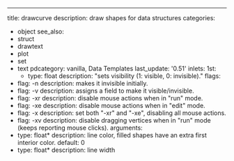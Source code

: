 ---
title: drawcurve
description: draw shapes for data structures
categories:
- object
see_also: 
- struct
- drawtext
- plot
- set
- text
pdcategory: vanilla,  Data Templates
last_update: '0.51'
inlets:
  1st:
  - type: float
    description: "sets visibility (1: visible, 0: invisible)."
flags:
- flag: -n
  description: makes it invisible initially.
- flag:  -v <symbol>
  description: assigns a field to make it visible/invisible.
- flag: -xr
  description: disable mouse actions when in "run" mode.
- flag: -xe
  description: disable mouse actions when in "edit" mode.
- flag: -x
  description: set both "-xr" and "-xe", disabling all mouse actions.
- flag: -xv
  description: disable dragging vertices when in "run" mode (keeps reporting mouse clicks).
arguments:
- type: float* 
  description: line color, filled shapes have an extra first interior color. 
  default: 0
- type: float*
  description: line width 
